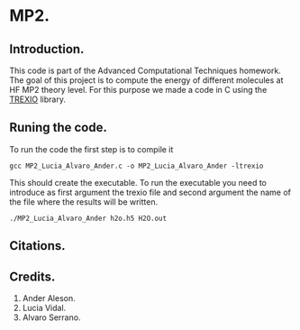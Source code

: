 # MP2.
## Introduction.
This code is part of the Advanced Computational Techniques homework. The goal of this project is to compute the energy of different molecules at HF MP2 theory level. For this purpose we made a code in C using the [TREXIO](https://trex-coe.eu/trex-quantum-chemistry-codes/trexio) library.
## Runing the code.
To run the code the first step is to compile it
```console
gcc MP2_Lucia_Alvaro_Ander.c -o MP2_Lucia_Alvaro_Ander -ltrexio
```
This should create the executable. To run the executable you need to introduce as first argument the trexio file and second argument the name of the file where the results will be written.
```console
./MP2_Lucia_Alvaro_Ander h2o.h5 H2O.out
```

## Citations.

## Credits.
1. Ander Aleson.
2. Lucia Vidal.
3. Alvaro Serrano.
